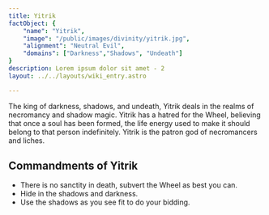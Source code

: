 ```yaml
---
title: Yitrik
factObject: {
    "name": "Yitrik",
    "image": "/public/images/divinity/yitrik.jpg",
    "alignment": "Neutral Evil",
    "domains": ["Darkness","Shadows", "Undeath"]
}
description: Lorem ipsum dolor sit amet - 2
layout: ../../layouts/wiki_entry.astro

---
```


The king of darkness, shadows, and undeath, Yitrik deals in the realms of necromancy and shadow magic. Yitrik has a hatred for the Wheel, believing that once a soul has been formed, the life energy used to make it should belong to that person indefinitely. Yitrik is the patron god of necromancers and liches.

## Commandments of Yitrik 
* There is no sanctity in death, subvert the Wheel as best you can.
* Hide in the shadows and darkness.
* Use the shadows as you see fit to do your bidding.
